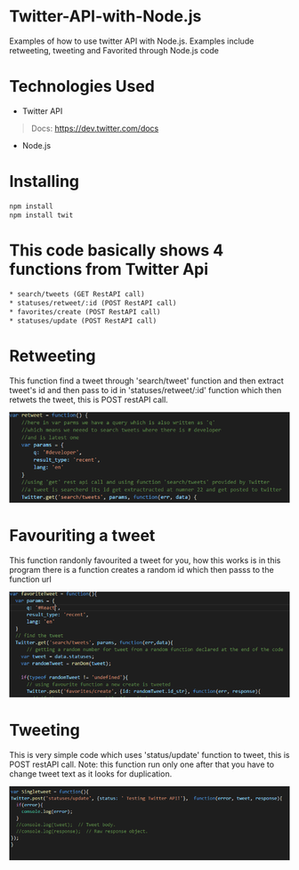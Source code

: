 # Twitter-API-with-Node.js
Examples of how to use twitter API with Node.js. Examples include retweeting, tweeting and Favorited through Node.js code 


# Technologies Used

* Twitter API
> Docs: https://dev.twitter.com/docs
* Node.js
# Installing
```
npm install 
npm install twit
```

# This code basically shows 4 functions from Twitter Api
```
* search/tweets (GET RestAPI call)
* statuses/retweet/:id (POST RestAPI call)
* favorites/create (POST RestAPI call)
* statuses/update (POST RestAPI call)
```
# Retweeting
This function find a tweet  through 'search/tweet' function and then extract tweet's id and then pass to id in 'statuses/retweet/:id'
function which then retwets the tweet, this is POST restAPI call.

 <img src="https://github.com/jaskaran1989/Twitter-API-with-Node.js/blob/master/retweet.png" />
 

# Favouriting a tweet
This function randonly favourited a tweet for you, how this works is in this program there is a function creates a random id which then passs to the function url

<img src="https://github.com/jaskaran1989/Twitter-API-with-Node.js/blob/master/favrouite.png" />

# Tweeting
This is very simple  code which uses 'status/update' function to tweet, this is POST restAPI call.
Note: this function run only one after that you have to change tweet text as it looks for duplication.

<img src="https://github.com/jaskaran1989/Twitter-API-with-Node.js/blob/master/single.png" />


